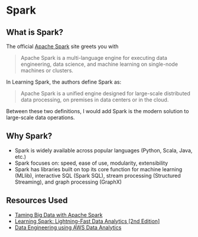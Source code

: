 # Spark

## What is Spark?

The official [Apache Spark](https://spark.apache.org/) site greets you with

> Apache Spark is a multi-language engine for executing data engineering, data science, and machine learning on single-node machines or clusters.

In Learning Spark, the authors define Spark as:

> Apache Spark is a unified engine designed for large-scale distributed data processing, on premises in data centers or in the cloud.

Between these two definitions, I would add Spark is the modern solution to
large-scale data operations.

## Why Spark?

* Spark is widely available across popular languages (Python, Scala, Java,
  etc.)
* Spark focuses on: speed, ease of use, modularity, extensibility
* Spark has libraries built on top its core function for machine learning
  (MLlib), interactive SQL (Spark SQL), stream processing (Structured
  Streaming), and graph processing (GraphX)

## Resources Used

* [Taming Big Data with Apache Spark](https://www.udemy.com/course/taming-big-data-with-apache-spark-hands-on/)
* [Learning Spark: Lightning-Fast Data Analytics [2nd Edition]](https://learning.oreilly.com/library/view/learning-spark-2nd/9781492050032/)
* [Data Engineering using AWS Data Analytics](https://www.udemy.com/course/data-engineering-using-aws-analytics-services/)
